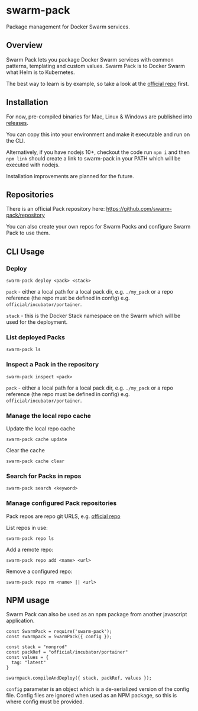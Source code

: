 # swarm-pack

Package management for Docker Swarm services.

## Overview

Swarm Pack lets you package Docker Swarm services with common patterns, templating and custom values. Swarm Pack is to Docker Swarm what Helm is to Kubernetes.

The best way to learn is by example, so take a look at the [official repo](https://github.com/swarm-pack/repository) first.

## Installation

For now, pre-compiled binaries for Mac, Linux & Windows are published into [releases](https://github.com/swarm-pack/swarm-pack/releases).

You can copy this into your environment and make it executable and run on the CLI.

Alternatively, if you have nodejs 10+, checkout the code run `npm i` and then `npm link` should create a link to swarm-pack in your PATH which will be executed with nodejs.

Installation improvements are planned for the future.

## Repositories

There is an official Pack repository here: https://github.com/swarm-pack/repository

You can also create your own repos for Swarm Packs and configure Swarm Pack to use them.

## CLI Usage

### Deploy

```
swarm-pack deploy <pack> <stack>
```

`pack` - either a local path for a local pack dir, e.g. `./my_pack` or a repo reference (the repo must be defined in config) e.g. `official/incubator/portainer`.

`stack` - this is the Docker Stack namespace on the Swarm which will be used for the deployment.

### List deployed Packs

```
swarm-pack ls
```

### Inspect a Pack in the repository

```
swarm-pack inspect <pack>
```

`pack` - either a local path for a local pack dir, e.g. `./my_pack` or a repo reference (the repo must be defined in config) e.g. `official/incubator/portainer`.

### Manage the local repo cache

Update the local repo cache

```
swarm-pack cache update
```

Clear the cache
```
swarm-pack cache clear
```

### Search for Packs in repos

```
swarm-pack search <keyword>
```

### Manage configured Pack repositories

Pack repos are repo git URLS, e.g. [official repo](https://github.com/swarm-pack/repository)

List repos in use:
```
swarm-pack repo ls
```

Add a remote repo:
```
swarm-pack repo add <name> <url>
```

Remove a configured repo:
```
swarm-pack repo rm <name> || <url>
```

## NPM usage

Swarm Pack can also be used as an npm package from another javascript application.

```
const SwarmPack = require('swarm-pack');
const swarmpack = SwarmPack({ config });

const stack = "nonprod"
const packRef = "official/incubator/portainer"
const values = {
  tag: "latest"
}

swarmpack.compileAndDeploy({ stack, packRef, values });
```

`config` parameter is an object which is a de-serialized version of the config file. Config files are ignored when used as an NPM package, so this is where config must be provided.
